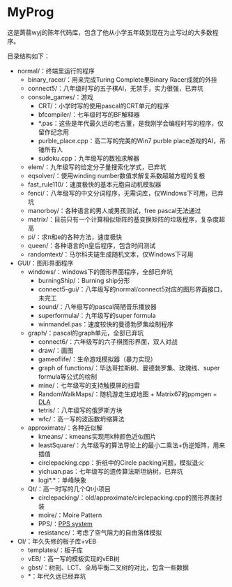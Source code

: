 # MyProg

这是蒟蒻wyj的陈年代码库，包含了他从小学五年级到现在为止写过的大多数程序。

目录结构如下：
- normal/：终端里运行的程序
	- binary_racer/：用来完成Turing Complete里Binary Racer成就的外挂
	- connect5/：八年级时写的五子棋AI，无禁手，实力很强，已弃坑
	- console_games/：游戏
		- CRT/：小学时写的使用pascal的CRT单元的程序
		- bfcompiler/：七年级时写的BF解释器
		- *.pas：这些是年代最久远的老古董，是我刚学会编程时写的程序，仅留作纪念用
		- purble_place.cpp：高二写的完美的Win7 purble place游戏的AI，吊锤所有人
		- sudoku.cpp：九年级写的数独求解器
	- elem/：九年级写的给定分子量搜索化学式，已弃坑
	- eqsolver/：使用winding number数值求解复系数超越方程的复根
	- fast_rule110/：速度极快的基本元胞自动机模拟器
	- fenci/：八年级写的中文分词程序，无需词库，仅Windows下可用，已弃坑
	- manorboy/：各种语言的男人或男孩测试，free pascal无法通过
	- matrix/：目前只有一个计算相似矩阵的基变换矩阵的垃圾程序，复杂度超高
	- pi/：求π和e的各种方法，速度极快
	- queen/：各种语言的n皇后程序，包含时间测试
	- randomtext/：马尔科夫链生成随机文本，仅Windows下可用
- GUI/：图形界面程序
	- windows/：windows下的图形界面程序，全部已弃坑
		- burningShip/：Burning ship分形
		- connect5-gui/：八年级写的normal/connect5对应的图形界面接口，未完工
		- sound/：八年级写的pascal简陋音乐播放器
		- superformula/：九年级写的super formula
		- winmandel.pas：速度较快的曼德勃罗集绘制程序
	- graph/：pascal的graph单元，全部已弃坑
		- connect6/：六年级写的六子棋图形界面，双人对战
		- draw/：画图
		- gameoflife/：生命游戏模拟器（暴力实现）
		- graph of functions/：毕达哥拉斯树、曼德勃罗集、玫瑰线、super formula等公式的绘制
		- mine/：七年级写的支持触摸屏的扫雷
		- RandomWalkMaps/：随机游走生成地图 + Matrix67的ppmgen + [DLA](https://en.wikipedia.org/wiki/Diffusion-limited_aggregation)
		- tetris/：八年级写的俄罗斯方块
		- wfc/：高一写的波函数坍缩算法
	- approximate/：各种近似解
		- kmeans/：kmeans实现用k种颜色近似图片
		- leastSquare/：九年级写的算法导论上的最小二乘法+伪逆矩阵，用来插值
		- circlepacking.cpp：折纸中的Circle packing问题，模拟退火
		- yichuan.pas：七年级写的遗传算法斯坦纳树，已弃坑
		- logi*.*：单峰映象
	- Qt/：高一时写的几个Qt小项目
		- circlepacking/：old/approximate/circlepacking.cpp的图形界面封装
		- moire/：Moire Pattern
		- PPS/：[PPS system](https://www.youtube.com/watch?v=makaJpLvbow)
		- resistance/：考虑了空气阻力的自由落体模拟
- OI/：年久失修的板子库+vEB
	- templates/：板子库
	- vEB/：高一写的模板实现的vEB树
	- gbst/：树剖、LCT、全局平衡二叉树的对比，包含一些数据
	- *：年代久远已经弃坑
